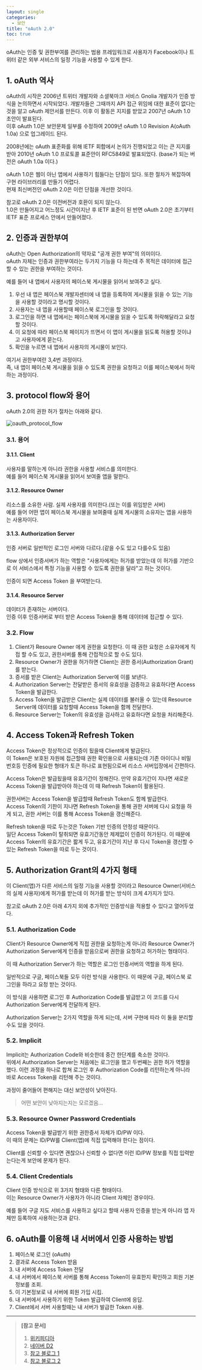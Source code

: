 ```yaml
---
layout: single
categories: 
  - 보안
title: "oAuth 2.0"
toc: true
---
```


 oAuth는 인증 및 권한부여를 관리하는 범용 프레임워크로 사용자가 Facebook이나 트위터 같은 외부 서비스의 일정 기능을 사용할 수 있게 한다.<br/>

## 1. oAuth 역사
 oAuth의 시작은 2006년 트위터 개발자와 소셜북마크 서비스 Gnolia 개발자가 인증 방식을 논의하면서 시작되었다. 개발자들은 그때까지 API 접근 위임에 대한 표준이 없다는것을 알고 oAuth 제안서를 만든다. 이후 이 활동은 지지를 받았고 2007년 oAuth 1.0 초안이 발표된다. <br/>
 이후 oAuth 1.0은  보안문제 일부를 수정하여 2009년 oAuth 1.0 Revision A(oAuth 1.0a) 으로 업그레이드 된다.
 
 2008년에는 oAuth 표준화를 위해 IETF 회합에서 논의가 진행되었고 이는 큰 지지를 받아 2010년 oAuth 1.0 프로토콜 표준안이 RFC5849로 발표되었다. (base가 되는 버전은 oAuth 1.0a 이다.)
 
 oAuth 1.0은 웹이 아닌 앱에서 사용하기 힘들다는 단점이 있다. 또한 절차가 복잡하여 구현 라이브러리를 만들기 어렵다. <br/>
 현재 최신버전인 oAuth 2.0은 이런 단점을 개선한 것이다.

 참고로 oAuth 2.0은 이전버전과 호환이 되지 않는다. <br/>
 1.0은 만들어지고 어느정도 시간이지난 후 IETF 표준이 된 반면 oAuth 2.0은 초기부터 IETF 표준 프로세스 안에서 만들어졌다. 
 
## 2. 인증과 권한부여
 oAuth는 Open Authorization의 약자로 "공개 권한 부여"의 의미이다. <br/>
 oAuth 자체는 인증과 권한부여라는 두가지 기능을 다 하는데 주 목적은 데이터에 접근할 수 있는 권한을 부여하는 것이다.
 
 예를 들어 내 앱에서 사용자의 페이스북 게시물을 읽어서 보여주고 싶다. <br/>
 
 1. 우선 내 앱은 페이스북 개발자센터에 내 앱을 등록하여 게시물을 읽을 수 있는 기능을 사용할 것이라고 명시할 것이다.
 2. 사용자는 내 앱을 사용할때 페이스북 로그인을 할 것이다.
 3. 로그인을 하면 내 앱에서는 페이스북에 게시물을 읽을 수 있도록 허락해달라고 요청할 것이다.
 4. 이 요청에 따라 페이스북 페이지가 뜨면서 이 앱이 게시물을 읽도록 허용할 것이냐고 사용자에게 묻는다.
 5. 확인을 누르면 내 앱에서 사용자의 게시물이 보인다.
 
여기서 권한부여란 3,4번 과정이다. <br/>
즉, 내 앱이 페이스북 게시물을 읽을 수 있도록 권한을 요청하고 이를 페이스북에서 허락하는 과정이다.

## 3. protocol flow와 용어
 oAuth 2.0의 권한 허가 절차는 아래와 같다.

 ![oauth_protocol_flow](https://kimss1502.github.io/assets/images/oauth_protocol_flow.png)
 
### 3.1. 용어

#### 3.1.1. Client
 사용자를 말하는게 아니라 권한을 사용할 서비스를 의미한다. <br/>
 예를 들어 페이스북 게시물을 읽어서 보여줄 앱을 말한다.

#### 3.1.2. Resource Owner
 리소스를 소유한 사람. 실제 사용자를 의미한다.(또는 이를 위임받은 서버) <br/>
 예를 들어 어떤 앱이 페이스북 게시물을 보여줄때 실제 게시물의 소유자는 앱을 사용하는 사용자이다. 

#### 3.1.3. Authorization Server
 인증 서버로 일반적인 로그인 서버와 다르다.(같을 수도 있고 다를수도 있음) 
 
 flow 상에서 인증서버가 하는 역할은 "사용자에게는 허가를 받았는데 이 허가를 기반으로 이 서비스에서 특정 기능을 사용할 수 있도록 권한을 달라"고 하는 것이다.
 
 인증이 되면 Access Token 을 부여받는다.
 
#### 3.1.4. Resource Server
 데이터가 존재하는 서버이다. <br/>
 인증 이후 인증서버로 부터 받은 Access Token을 통해 데이터에 접근할 수 있다.

### 3.2. Flow
 1. Client가 Resoure Owner 에게 권한을 요청한다. 이 때 권한 요청은 소유자에게 직접 할 수도 있고, 권한서버를 통해 간접적으로 할 수도 있다.
 2. Resource Owner가 권한을 허가하면 Client는 권한 증서(Authorization Grant)를 받는다.
 3. 증서를 받은 Client는 Authorization Server에 이를 보낸다. 
 4. Authorization Server는 전달받은 증서의 유효성을 검증하고 유효하다면 Access Token을 발급한다.
 5. Access Token을 발급받은 Client는 실제 데이터를 불러올 수 있는데 Resource Server에 데이터를 요청할때 Access Token을 함께 전달한다.
 6. Resource Server는 Token의 유효성을 검사하고 유효하다면 요청을 처리해준다.

## 4. Access Token과 Refresh Token
 Access Token은 정상적으로 인증이 됬을때 Client에게 발급된다. <br/>
 이 Token은 보호된 자원에 접근할때 권한 확인용으로 사용되는데 기존 아이디나 비밀번호등 인증에 필요한 형태가 토큰 하나로 표현됨으로써 리소스 서버입장에서 간편하다.
 
 Access Token은 발급됬을때 유효기간이 정해진다. 만약 유효기간이 지나면 새로운 Access Token을 발급받아야 하는데 이 때 Refresh Token이 활용된다.
 
 권한서버는 Access Token을 발급할때 Refresh Token도 함께 발급한다. <br/>
 Access Token의 기한이 지나면 Refresh Token을 통해 권한 서버에 다시 요청을 하게 되고, 권한 서버는 이를 통해 Access Token을 갱신해준다. 

 Refresh token을 따로 두는것은 Token 기반 인증의 안정성 때문이다. <br/>
 일단 Access Token이 탈취되면 유효기간동안 제제없이 인증이 허가된다. 이 때문에 Access Token의 유효기간은 짧게 두고, 유효기간이 지난 후 다시 Token을 갱신할 수 있는 Refresh Token을 따로 두는 것이다.
 

## 5. Authorization Grant의 4가지 형태
 이 Client(앱)가 다른 서비스의 일정 기능을 사용할 것이라고 Resource Owner(서비스의 실제 사용자)에게 허가를 받는데 이 허가를 받는 방식이 크게 4가지가 있다. 
 
 참고로 oAuth 2.0은 아래 4가지 외에 추가적인 인증방식을 적용할 수 있다고 열어두었다.
 
### 5.1. Authorization Code
 Client가 Resource Owner에게 직접 권한을 요청하는게 아니라 Resource Owner가 Authorization Server에게 인증을 받음으로써 권한을 요청하고 허가하는 형태이다.
 
 이 때 Authorization Server가 하는 역할은 로그인 인증서버의 역할을 하게 된다.
 
 일반적으로 구글, 페이스북들 모두 이런 방식을 사용한다. 이 때문에 구글, 페이스북 로그인을 하라고 요청 받는 것이다.

 이 방식을 사용하면 로그인 후 Authorization Code를 발급받고 이 코드를 다시 Authorization Server에게 전달하게 된다. 
 
 Authorization Server는 2가지 역할을 하게 되는데, 서버 구현에 따라 이 둘을 분리할 수도 있을 것이다.
 
### 5.2. Implicit
 Implicit는 Authorization Code와 비슷한데 중간 한단계를 축소한 것이다. <br/>
 위에서 Authorization Server는 처음에는 로그인을 했고 두번째는 권한 허가 역할을 했다. 이런 과정을 하나로 합쳐 로그인 후 Authorization Code를 리턴하는게 아니라 바로 Access Token을 리턴해 주는 것이다. 
 
 과정이 줄어들어 편해지는 대신 보안성이 낮아진다. <br/>

> 어떤 보안이 낮아지는지는 모르겠음...

### 5.3. Resource Owner Password Credentials
 Access Token을 발급받기 위한 권한증서 자체가 ID/PW 이다. <br/>
 이 때의 문제는 ID/PW를 Client(앱)에 직접 입력해야 한다는 점이다.

 Client를 신뢰할 수 있다면 괜찮으나 신뢰할 수 없다면 이런 ID/PW 정보를 직접 입력받는다는게 보안에 문제가 된다. 

### 5.4. Client Credentials
 Client 인증 방식으로 위 3가지 형태와 다른 형태이다. <br/>
 이는 Resource Owner가 사용자가 아니라 Client 자체인 경우이다. <br/>

 예를 들어 구글 지도 서비스를 사용하고 싶다고 할때 사용자 인증을 받는게 아니라 앱 자체만 등록하여 사용하는것과 같다.

## 6. oAuth를 이용해 내 서버에서 인증 사용하는 방법
1. 페이스북 로그인  (oAuth)
2. 결과로 Access Token 받음
3. 내 서버에 Access Token 전달 
4. 내 서버에서 페이스북 서버를 통해 Access Token이 유효한지 확인하고 회원 기본정보를 조회. 
5. 이 기본정보로 내 서버에 회원 가입 시킴.
6. 내 서버에서 사용하기 위한 Token 발급하여 Client에 응답. 
7. Client에서 서버 사용할때는 내 서버가 발급한 Token 사용.

---
> **[참고 문서]**
> 
> 1. [위키피디아](https://ko.wikipedia.org/wiki/OAuth)
> 2. [네이버 D2](http://d2.naver.com/helloworld/24942)
> 3. [참고 블로그 1](http://blog.weirdx.io/post/39955)
> 4. [참고 블로그 2](http://earlybird.kr/1584)